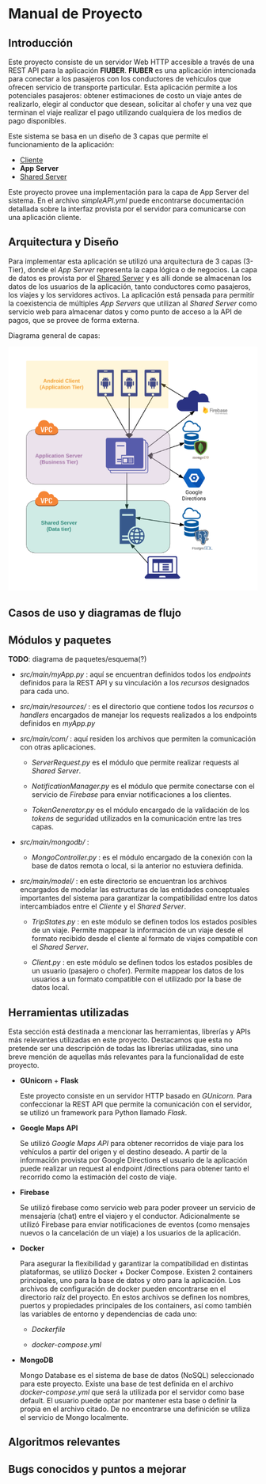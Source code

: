 # Manual de Proyecto

## Introducción

Este proyecto consiste de un servidor Web HTTP accesible a través de una REST API para la aplicación **FIUBER**. **FIUBER** es una aplicación intencionada para conectar a los pasajeros con los conductores de vehículos que ofrecen servicio de transporte particular. Esta aplicación permite a los potenciales pasajeros: obtener estimaciones de costo un viaje antes de realizarlo, elegir al conductor que desean, solicitar al chofer y una vez que terminan el viaje realizar el pago utilizando cualquiera de los medios de pago disponibles. 

Este sistema se basa en un diseño de 3 capas que permite el funcionamiento de la aplicación:

+ [Cliente](https://github.com/fi-ubers/client) 
+ **App** **Server**
+ [Shared Server](https://github.com/fi-ubers/shared-server)

Este proyecto provee una implementación para la capa de App Server del sistema. En el archivo *simpleAPI.yml* puede encontrarse documentación detallada sobre la interfaz provista por el servidor para comunicarse con una aplicación cliente. 

## Arquitectura y Diseño

Para implementar esta aplicación se utilizó una arquitectura de 3 capas (3-Tier), donde el *App Server* representa la capa lógica o de negocios. La capa de datos es provista por el [Shared Server](https://github.com/fi-ubers/shared-server) y es allí donde se almacenan los datos de los usuarios de la aplicación, tanto conductores como pasajeros, los viajes y los servidores activos. La aplicación está pensada para permitir la coexistencia de múltiples *App Servers* que utilizan al *Shared Server* como servicio web para almacenar datos y como punto de acceso a la API de pagos, que se provee de forma externa.

Diagrama general de capas:

![alt text](https://github.com/fi-ubers/app-server/blob/master/docs/ArchDiagram.png)

## Casos de uso y diagramas de flujo

## Módulos y paquetes

**TODO**: diagrama de paquetes/esquema(?)
 
+ *src/main/myApp.py* : aquí se encuentran definidos todos los *endpoints* definidos para la REST API y su vinculación a los *recursos* designados para cada uno.
 
+ *src/main/resources/* : es el directorio que contiene todos los *recursos* o *handlers* encargados de manejar los requests realizados a los endpoints definidos en *myApp.py*

+ *src/main/com/* : aquí residen los archivos que permiten la comunicación con otras aplicaciones. 
  
  + *ServerRequest.py* es el módulo que permite realizar requests al *Shared Server*.
 
  + *NotificationManager.py* es el módulo que permite conectarse con el servicio de *Firebase* para enviar notificaciones a los clientes.
	
  + *TokenGenerator.py* es el módulo encargado de la validación de los *tokens* de seguridad utilizados en la comunicación entre las tres capas.
	
+ *src/main/mongodb/* : 
	
  + *MongoController.py* : es el módulo encargado de la conexión con la base de datos remota o local, si la anterior no estuviera definida.
 
+ *src/main/model/* : en este directorio se encuentran los archivos encargados de modelar las estructuras de las entidades conceptuales importantes del sistema para garantizar la compatibilidad entre los datos intercambiados entre el *Cliente* y el *Shared Server*.
 
  + *TripStates.py* : en este módulo se definen todos los estados posibles de un viaje. Permite mappear la información de un viaje desde el formato recibido desde el cliente al formato de viajes compatible con el *Shared Server*.
 
  + *Client.py* : en este módulo se definen todos los estados posibles de un usuario (pasajero o chofer). Permite mappear los datos de los usuarios a un formato compatible con el utilizado por la base de datos local.


## Herramientas utilizadas


Esta sección está destinada a mencionar las herramientas, librerías y APIs más relevantes utilizadas en este proyecto. Destacamos que esta no pretende ser una descripción de todas las librerías utilizadas, sino una breve mención de aquellas más relevantes para la funcionalidad de este proyecto.

- **GUnicorn** + **Flask**

	Este proyecto consiste en un servidor HTTP basado en *GUnicorn*. Para confeccionar la REST API que permite la comunicación con el servidor, se utilizó un framework para Python llamado *Flask*. 
		
- **Google Maps API**

	Se utilizó *Google Maps API* para obtener recorridos de viaje para los vehículos a partir del origen y el destino deseado. A partir de la información provista por Google Directions el usuario de la aplicación puede realizar un request al endpoint /directions para obtener tanto el recorrido como la estimación del costo de viaje.
		
- **Firebase**

	Se utilizó firebase como servicio web para poder proveer un servicio de mensajería (chat) entre el viajero y el conductor. Adicionalmente se utilizó Firebase para enviar notificaciones de eventos (como mensajes nuevos o la cancelación de un viaje) a los usuarios de la aplicación. 
		
- **Docker**

	Para asegurar la flexibilidad y garantizar la compatibilidad en distintas plataformas, se utilizó Docker + Docker Compose. Existen 2 containers principales, uno para la base de datos y otro para la aplicación. Los archivos de configuración de docker pueden encontrarse en el directorio raíz del proyecto. En estos archivos se definen los nombres, puertos y propiedades principales de los containers, así como también las variables de entorno y dependencias de cada uno:

	 + *Dockerfile*
	
	 + *docker-compose.yml*
		
- **MongoDB**

	Mongo Database es el sistema de base de datos (NoSQL) seleccionado para este proyecto. Existe una base de test definida en el archivo *docker-compose.yml* que será la utilizada por el servidor como base default. El usuario puede optar por mantener esta base o definir la propia en el archivo citado. De no encontrarse una definición se utiliza el servicio de Mongo localmente.

## Algoritmos relevantes
	
	
	
## Bugs conocidos y puntos a mejorar






